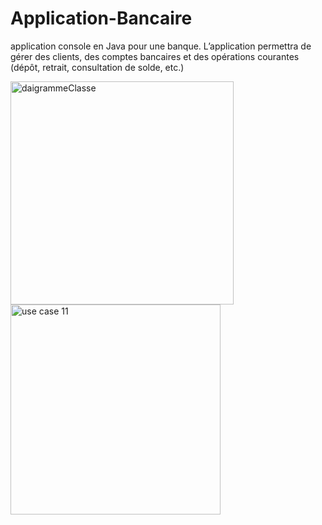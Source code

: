 # Application-Bancaire
application console en Java pour une banque. Lʼapplication permettra de gérer des clients, des comptes bancaires et des opérations courantes (dépôt, retrait, consultation de solde, etc.)


<img width="357" alt="daigrammeClasse" src="https://github.com/user-attachments/assets/c219877a-faf0-41e9-9632-0c81c2d54bd1" />
<img width="336" alt="use case 11" src="https://github.com/user-attachments/assets/a0d3ee46-f4d9-454f-ad5e-29cd5449d920" />

